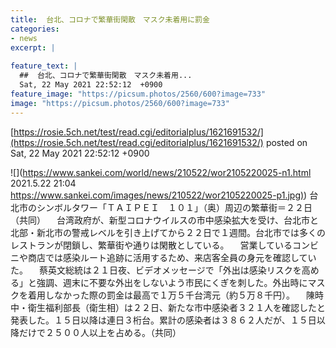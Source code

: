 ```yaml
---
title:  台北、コロナで繁華街閑散　マスク未着用に罰金  
categories:
- news
excerpt: |
  
feature_text: |
  ##  台北、コロナで繁華街閑散　マスク未着用...
  Sat, 22 May 2021 22:52:12  +0900
feature_image: "https://picsum.photos/2560/600?image=733"
image: "https://picsum.photos/2560/600?image=733"
---
```


[https://rosie.5ch.net/test/read.cgi/editorialplus/1621691532/](https://rosie.5ch.net/test/read.cgi/editorialplus/1621691532/)
posted on Sat, 22 May 2021 22:52:12  +0900

<!--more-->

![](https://www.sankei.com/world/news/210522/wor2105220025-n1.html 2021.5.22 21:04 [https://www.sankei.com/images/news/210522/wor2105220025-p1.jpg)](https://www.sankei.com/images/news/210522/wor2105220025-p1.jpg)) 台北市のシンボルタワー「ＴＡＩＰＥＩ　１０１」（奥）周辺の繁華街＝２２日（共同） 　台湾政府が、新型コロナウイルスの市中感染拡大を受け、台北市と北部・新北市の警戒レベルを引き上げてから２２日で１週間。台北市では多くのレストランが閉鎖し、繁華街や通りは閑散としている。 　営業しているコンビニや商店では感染ルート追跡に活用するため、来店客全員の身元を確認していた。 　蔡英文総統は２１日夜、ビデオメッセージで「外出は感染リスクを高める」と強調、週末に不要な外出をしないよう市民にくぎを刺した。外出時にマスクを着用しなかった際の罰金は最高で１万５千台湾元（約５万８千円）。 　陳時中・衛生福利部長（衛生相）は２２日、新たな市中感染者３２１人を確認したと発表した。１５日以降は連日３桁台。累計の感染者は３８６２人だが、１５日以降だけで２５００人以上を占める。（共同）
